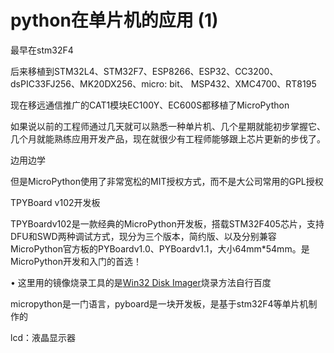 # python在单片机的应用 (1)

最早在stm32F4

后来移植到STM32L4、STM32F7、ESP8266、ESP32、CC3200、dsPIC33FJ256、MK20DX256、micro: bit、 MSP432、XMC4700、RT8195

现在移远通信推广的CAT1模块EC100Y、EC600S都移植了MicroPython

如果说以前的工程师通过几天就可以熟悉一种单片机、几个星期就能初步掌握它、几个月就能熟练应用开发产品，现在就很少有工程师能够跟上芯片更新的步伐了。

边用边学

但是MicroPython使用了非常宽松的MIT授权方式，而不是大公司常用的GPL授权

TPYBoard v102开发板

TPYBoardv102是一款经典的MicroPython开发板，搭载STM32F405芯片，支持DFU和SWD两种调试方式，现分为三个版本，简约版、以及分别兼容MicroPython官方板的PYBoardv1.0、PYBoardv1.1，大小64mm*54mm。是MicroPython开发和入门的首选！

• 这里用的镜像烧录工具的是[Win32 Disk Imager](https://sourceforge.net/projects/win32diskimager/)烧录方法自行百度

micropython是一门语言，pyboard是一块开发板，是基于stm32F4等单片机制作的

lcd：液晶显示器